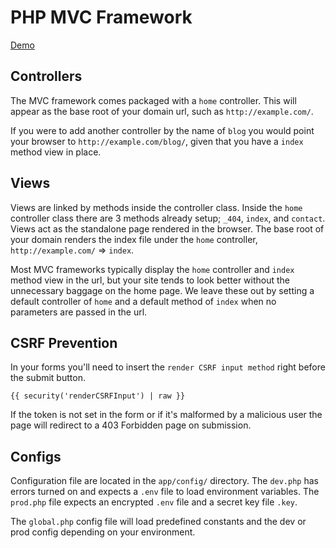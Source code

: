 # PHP MVC Framework
[Demo](http://php-mvc.johnathanmiller.com 'PHP MVC Framework Demo')

## Controllers
The MVC framework comes packaged with a `home` controller. This will appear as the base root of your domain url, such as `http://example.com/`.

If you were to add another controller by the name of `blog` you would point your browser to `http://example.com/blog/`, given that you have a `index` method view in place.

## Views
Views are linked by methods inside the controller class. Inside the `home` controller class there are 3 methods already setup; `_404`, `index`, and `contact`. Views act as the standalone page rendered in the browser. The base root of your domain renders the index file under the `home` controller, `http://example.com/` => `index`.

Most MVC frameworks typically display the `home` controller and `index` method view in the url, but your site tends to look better without the unnecessary baggage on the home page. We leave these out by setting a default controller of `home` and a default method of `index` when no parameters are passed in the url.

## CSRF Prevention
In your forms you'll need to insert the `render CSRF input method` right before the submit button.
```twig
{{ security('renderCSRFInput') | raw }}
```
If the token is not set in the form or if it's malformed by a malicious user the page will redirect to a 403 Forbidden page on submission.

## Configs
Configuration file are located in the `app/config/` directory. The `dev.php` has errors turned on and expects a `.env` file to load environment variables. The `prod.php` file expects an encrypted `.env` file and a secret key file `.key`.  
  
The `global.php` config file will load predefined constants and the dev or prod config depending on your environment.